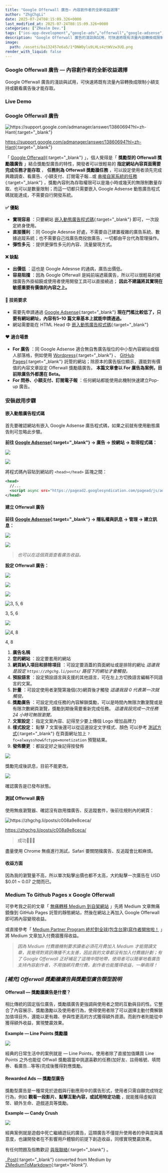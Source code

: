 ```yaml
---
title: "Google Offerwall 廣告— 內容創作者的全新收益選擇"
author: "ZhgChgLi"
date: 2025-07-24T08:15:09.326+0000
last_modified_at: 2025-07-24T08:15:09.326+0000
categories: ["ZRealm Dev."]
tags: ["ios-app-development","google-ads","offerwall","google-adsense","jekyll"]
description: "Google Offerwall 廣告的淺談與試用，可快速將既有流量內容轉換成限制小額支持或觀看廣告後才能存取。"
image:
  path: /assets/ba132457e6a5/1*DNW0ylu9LHLs4ztWVzw3UQ.png
render_with_liquid: false
---
```


### Google Offerwall 廣告 — 內容創作者的全新收益選擇

Google Offerwall 廣告的淺談與試用，可快速將既有流量內容轉換成限制小額支持或觀看廣告後才能存取。

### Live Demo
### Google Offerwall 廣告


![[https://support\.google\.com/admanager/answer/13860694?hl=zh\-Hant](https://support.google.com/admanager/answer/13860694?hl=zh-Hant){:target="_blank"}](/assets/ba132457e6a5/1*DNW0ylu9LHLs4ztWVzw3UQ.png)

[https://support\.google\.com/admanager/answer/13860694?hl=zh\-Hant](https://support.google.com/admanager/answer/13860694?hl=zh-Hant){:target="_blank"}

「 [Google Offerwall](https://support.google.com/admanager/answer/13860694?hl=zh-Hant){:target="_blank"} 」，個人覺得是「 **獎勵型的 Offerwall 獎勵牆廣告** 」結合獎勵型廣告的特性，開發者可以很輕易的 **指定網站內容頁面需要完成任務才能存取** ， **任務則為 Offerwall 獎勵牆任務** ，可以設定使用者須先完成興趣調查、看廣告、小額支付、訂閱電子報…或 [串接自家系統的任務](https://support.google.com/admanager/answer/13566866?hl=zh-Hant&ref_topic=13821812&sjid=14925592883586634734-NC){:target="_blank"} ，獎勵內容則為存取權限可以是幾小時或幾天的無限制數量存取、也可以是數量限制；而這一切都只需要嵌入 Google Adsense 動態廣告程式碼就能達成，不需要自行開發系統。
#### ✅ 優點
- **實現容易** ：只要網站 [嵌入動態廣告程式碼](https://support.google.com/adsense/answer/9189560?hl=zh-Hant){:target="_blank"} 即可，一次設定終身使用。
- **直接獲利** ：同 Google Adesnse 好處，不需要自己建置複雜的廣告系統、數據追蹤系統；也不需要自己找廣告商投放廣告，一切都由平台代為管理操作。
- **彈性多元** ：提供更彈性多元的內容、流量變現方式。

#### ❌ 缺點
- **出價低** ：這也是 Google Adesnse 的通病，廣告出價低。
- **容易阻擋** ：因為 Google Offerwall 是純前端遮蔽廣告，所以可以很輕易的被擋廣告外掛組饒或使用者使用開發工具可以直接繞過； **因此不建議將其實現在敏感重要有價值的內容之上。**

#### 📝 技術要求
- 需要先申請通過 [Google Adsense](https://adsense.google.com/){:target="_blank"} 
**現在門檻比較低了，只要有網站網址，內容有5–10 篇文章基本上就能申請通過。**
- 網站需要能在 HTML Head 中 [嵌入動態廣告程式碼](https://support.google.com/adsense/answer/9189560?hl=zh-Hant){:target="_blank"}

#### ❤️ 適合場景
- **For 廣告** ：同 Google Adsense 適合無自售廣告版位的中小型內容網站或個人部落格，例如使用 [Wordpress](https://wordpress.com/zh-tw/){:target="_blank"} 、 [GitHub Pages](https://pages.github.com/){:target="_blank"} 託管的網站；除原本的廣告版位顯示，還能對有價值的內容文章設定 Offerwall 獎勵牆廣告。
**本篇文章會以 For 廣告為案例，目前除廣告外都還在 Beta。**
- **For 問券、小額支付、訂閱電子報** ：任何網站都能使用此機制快速建立Pop\-up 廣告。

### 安裝啟用步驟
#### 嵌入動態廣告程式碼

首先要確認網站有嵌入 Google Adsense 廣告程式碼，如果之前就有使用動態廣告則可忽略此步驟。

**前往 [Google Adsense](https://adsense.google.com/){:target="_blank"} \-&gt; 廣告 \-&gt; 按網站 \-&gt; 取得程式碼：**


![](/assets/ba132457e6a5/1*CYX4r932I3qkkOgKRVYTSg.png)



![](/assets/ba132457e6a5/1*JAEN6wEMLaSgu5wpUkRTnw.png)


將程式碼內容貼到網站的 `<head></head>` 區塊之間：
```xml
<head>
  //...
  <script async src="https://pagead2.googlesyndication.com/pagead/js/adsbygoogle.js?client=ca-pub-3184248473087645" crossorigin="anonymous"></script>
</head>
```
#### 建立 Offerwall 廣告

**前往 [Google Adsense](https://adsense.google.com/){:target="_blank"} \-&gt; 隱私權與訊息 \-&gt; 管理 \-&gt; 建立訊息：**


![](/assets/ba132457e6a5/1*aQ3svqP3lo16CGH8R-28yw.png)



![](/assets/ba132457e6a5/1*ziurWzmp3N6S5-P4O9GO7w.png)



> _也可以在這個頁面查看廣告收益。_ 





**設定 Offerwall 廣告：**


![](/assets/ba132457e6a5/1*QfG2HVUy728iSMOdKb7rLw.png)



![](/assets/ba132457e6a5/1*E0Pkk8T4e9YVBxJ8xnv1ow.png)



![](/assets/ba132457e6a5/1*J6wnirCtE8Qp5VsnsTAn_w.png)



![3, 5, 6](/assets/ba132457e6a5/1*akZZ5_K3BS1FVSomf8AvvA.png)

3, 5, 6


![](/assets/ba132457e6a5/1*g_PkT5TqCEFYajdT4ugPCQ.png)



![4, 8](/assets/ba132457e6a5/1*wnbt-BkLE-0Bk3KGr9ED7Q.png)

4, 8
1. **廣告名稱**
2. **您的網站** ：設定要套用的網站
3. **網頁納入項目和排除項目** ：可設定要涵蓋的頁面網址或是排除的網址
_這邊我是設定 `https://zhgchg.li/posts/` 路徑下的網址才會觸發。_
4. **預設語言** ：設定預設語言與支援的其他語言，可在左上方切換語言編輯不同語言的文案。
5. **計量** ：可設定使用者瀏覽第幾個\(次\)網頁後才觸發
_這邊我設 0 代表第一次就觸發。_
6. **獎勵廣告** ：可設定完成任務的內容解鎖獎勵，可以是時間內無限次數瀏覽或是有限次數網頁瀏覽，獎勵到期後需要重新完成任務。
_這邊我設完成一次任務 24 小時可無限瀏覽。_
7. **文案設定：** 指定文案內容、記得至少要上傳個 Logo 增加品牌力
8. **樣式設定：** 點擊 7 文案後還可以從這邊設定文字樣式、顏色
可以參考 [測試方式](https://support.google.com/admanager/answer/13860694?hl=zh-Hant#zippy=%2C%E5%A6%82%E4%BD%95%E6%B8%AC%E8%A9%A6-offerwall){:target="_blank"} 在頁面網址加上 `?fc=alwaysshow&fctype=monetization` 預覽結果。
9. **發佈變更** ：都設定好之後記得按發佈



![](/assets/ba132457e6a5/1*fRqD1tZ-513FjKsTTwDYkw.png)


獎勵完成後訊息，目前不能更改。


![](/assets/ba132457e6a5/1*fjfArCVeVNus7J48rEHcaQ.png)


確認廣告是已發布狀態。
#### 測試 Offerwall 廣告

使用無痕瀏覽器、確認沒有啟用擋廣告、反追蹤套件，後前往規則內的網頁：


![[https://zhgchg\.li/posts/c008a9e8ceca/](../c008a9e8ceca/)](/assets/ba132457e6a5/1*OSEzFBhd-wXSAdm-41aLjQ.png)

[https://zhgchg\.li/posts/c008a9e8ceca/](../c008a9e8ceca/)


> 成功🙌🙌🙌 




盡量使用 Chrome 無痕進行測試，Safari 要關閉擋廣告、反追蹤會比較麻煩。
#### 收益方面

因為我的瀏覽量不高，所以單次點擊出價也都不太高，大約點擊一次廣告在 USD $0\.01 ~ 0\.07 之間而已。
### Medium To Github Pages x Google Offerwall

可參考我之前的文章「 [無痛轉移 Medium 到自架網站](../a0c08d579ab1/) 」先將 Medium 文章無痛鏡像到 GitHub Pages 託管的靜態網站，然後在網站上再加入 Google Offerwall 即可將內容變現收益。

或直接參考「 [Medium Partner Program 終於對全球\(包含台灣\)寫作者開放啦！](../cefdf4d41746/) 」將 Medium 文章加入付費牆獲得收益。


> _因為 Medium 付費牆機制要求讀者必須花月費加入 Medium 才能閱讀文章，我覺得對資訊傳播不太友善，因此我的文章都沒有加入付費牆計劃；有了 Google Offerwall 正好補足了這塊中間地帶，使用者可以簡單地看廣告支持內容創作者，不用強綁月費付費，創作者也能獲得收益，一舉兩得！_ 




### **_\[補充\] Offerwall 獎勵牆廣告與獎勵型廣告類型說明_**
#### Offerwall — 獎勵牆廣告是什麼？

相比傳統的固定版位廣告，獎勵牆廣告更強調與使用者之間的互動與目的性。它整合了內容展示、獎勵激勵以及使用者行為，使得使用者除了可以選擇主動付費解鎖加值項目外，還能以更有趣、參與性更高的方式獲得額外資源。而創作者則能從中獲得額外收益，實現雙贏效果。

**Example — Line Points 獎勵牆**


![](/assets/ba132457e6a5/1*SWF8K0p5asGiDoPMhZRAWQ.jpeg)


經典的日常生活中的案例就是 — Line Points，使用者除了直接加值購買 Line Points 之外也能從 Offwall 獎勵牆當中挑選喜歡的任務\(加好友、註冊帳號、填問券、看廣告…等等\)完成後獲得對應獎勵。
#### Rewarded Ads — **獎勵型廣告**

獎勵型廣告是一種常見於遊戲與行動應用中的廣告形式，使用者只需自願完成特定行為，例如 **觀看一段影片、點擊互動內容，或試用特定功能** ，就能獲得虛擬貨幣、額外生命、遊戲道具等獎勵。

**Example — Candy Crush**


![](/assets/ba132457e6a5/1*D9PdoZg-mlCbtO19roltdQ.png)


經典案例就是遊戲中死亡繼續遊玩的廣告，這類廣告不僅提升使用者的參與度與滿意度，也讓開發者在不影響用戶體驗的前提下創造收益，同樣實現雙贏效果。


有任何問題及指教歡迎 [與我聯絡](https://www.zhgchg.li/contact){:target="_blank"} 。



_[Post](https://dev.zhgchg.li/google-offerwall-%E5%BB%A3%E5%91%8A-%E5%85%A7%E5%AE%B9%E5%89%B5%E4%BD%9C%E8%80%85%E7%9A%84%E5%85%A8%E6%96%B0%E6%94%B6%E7%9B%8A%E9%81%B8%E6%93%87-ba132457e6a5){:target="_blank"} converted from Medium by [ZMediumToMarkdown](https://github.com/ZhgChgLi/ZMediumToMarkdown){:target="_blank"}._
